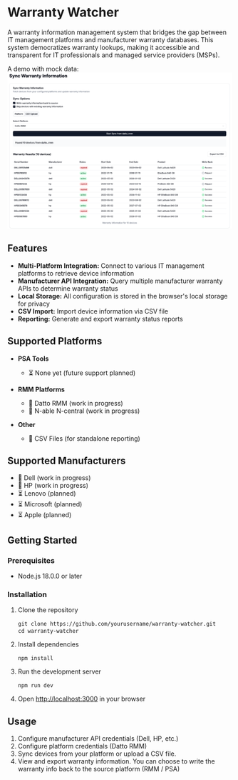 # Warranty Watcher

A warranty information management system that bridges the gap between IT management platforms and manufacturer warranty databases. This system democratizes warranty lookups, making it accessible and transparent for IT professionals and managed service providers (MSPs).

A demo with mock data:
![Demo Screenshot](public/demo.png)


## Features

- **Multi-Platform Integration:** Connect to various IT management platforms to retrieve device information
- **Manufacturer API Integration:** Query multiple manufacturer warranty APIs to determine warranty status
- **Local Storage:** All configuration is stored in the browser's local storage for privacy
- **CSV Import:** Import device information via CSV file
- **Reporting:** Generate and export warranty status reports

## Supported Platforms

- **PSA Tools**
  - ⏳ None yet (future support planned)

- **RMM Platforms**
  - 🚧 Datto RMM (work in progress)
  - 🚧 N-able N-central (work in progress)

- **Other**
  - 🚧 CSV Files (for standalone reporting)

## Supported Manufacturers

- 🚧 Dell (work in progress)
- 🚧 HP (work in progress)
- ⏳ Lenovo (planned)
- ⏳ Microsoft (planned)
- ⏳ Apple (planned)


## Getting Started

### Prerequisites

- Node.js 18.0.0 or later

### Installation

1. Clone the repository
   ```
   git clone https://github.com/yourusername/warranty-watcher.git
   cd warranty-watcher
   ```

2. Install dependencies
   ```
   npm install
   ```

3. Run the development server
   ```
   npm run dev
   ```

4. Open [http://localhost:3000](http://localhost:3000) in your browser

## Usage

1. Configure manufacturer API credentials (Dell, HP, etc.)
2. Configure platform credentials (Datto RMM)
3. Sync devices from your platform or upload a CSV file. 
4. View and export warranty information. You can choose to write the warranty info back to the source platform (RMM / PSA)
